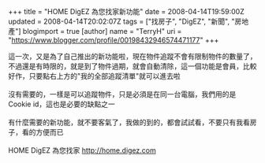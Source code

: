 +++
title = "HOME DigEZ 為您找家新功能"
date = 2008-04-14T19:59:00Z
updated = 2008-04-14T20:02:07Z
tags = ["找房子", "DigEZ", "新聞", "房地產"]
blogimport = true 
[author]
	name = "TerryH"
	uri = "https://www.blogger.com/profile/00198432946574471177"
+++

這一次，又是為了自己推出的新功能啦，現在物件追蹤不會有限制物件的數量了，不過還是有時限的，就是到了物件過期，就會自動清除，這一個功能是會員，比較好作，只要點右上方的"我的全部追蹤清單"就可以進去啦<br /><br />沒有需要的，一樣是可以追蹤物件，只是必須是在同一台電腦，我們用的是 Cookie id，這也是必要的缺點之一<br /><br />有什麼需要的新功能，就不要客氣了，我做的到的，都會試試看，不要只有我看房子，看的方便而已<br /><br />HOME DigEZ 為您找家 <a href="http://home.digez.com/">http://home.digez.com</a>
